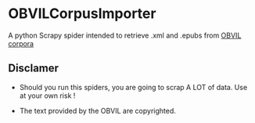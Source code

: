 # OBVILCorpusImporter

A python Scrapy spider intended to retrieve .xml and .epubs from
[OBVIL corpora](http://obvil.sorbonne-universite.site/bibliotheque)


## Disclamer

 - Should you run this spiders, you are going to scrap A LOT of data.
   Use at your own risk !

 - The text provided by the OBVIL are copyrighted.

